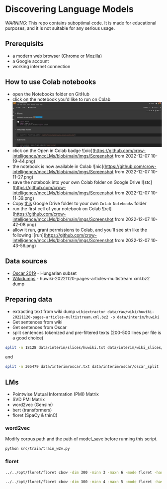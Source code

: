 # Discovering Language Models
_WARNING_: This repo contains suboptimal code.
It is made for educational purposes, and it
is not suitable for any serious usage.

## Prerequisits
+ a modern web browser (Chrome or Mozilla)
+ a Google account
+ working internet connection

## How to use Colab notebooks
+ open the Notebooks folder on GitHub
+ click on the notebook you'd like to run on Colab
![gh](https://github.com/crow-intelligence/mccLMs/blob/main/imgs/Screenshot%20from%202022-12-07%2010-11-27.png)
+ click on the Open in Colab badge
![oic](https://github.com/crow-intelligence/mccLMs/blob/main/imgs/Screenshot from 2022-12-07 10-19-44.png)
+ the notebook is now available in Colab
![nic](https://github.com/crow-intelligence/mccLMs/blob/main/imgs/Screenshot from 2022-12-07 10-11-27.png)
+ save the notebook into your own Colab folder on 
Google Drive
![stc](https://github.com/crow-intelligence/mccLMs/blob/main/imgs/Screenshot from 2022-12-07 10-11-39.png)
+ Copy [this](https://drive.google.com/drive/folders/1-tPDfuPU7PvcEnaEv2U4X3giTRoyFnCy?usp=sharing)
Google Drive folder to your own `Colab Notebooks` folder
+ run the first cell of your notebook on Colab
![rcl](https://github.com/crow-intelligence/mccLMs/blob/main/imgs/Screenshot from 2022-12-07 10-42-08.png)
+ allow it run, grant permissions to Colab,
and you'll see sth like the following
![run](https://github.com/crow-intelligence/mccLMs/blob/main/imgs/Screenshot from 2022-12-07 10-43-56.png)
## Data sources
+ [Oscar 2019](https://oscar-project.org/post/oscar-2019/) - Hungarian subset
+ [Wikidumps](https://dumps.wikimedia.org/huwiki/20221120/) - huwiki-20221120-pages-articles-multistream.xml.bz2 dump

## Preparing data
+ extracting text from wiki dump `wikiextractor data/raw/wiki/huwiki-20221120-pages-articles-multistream.xml.bz2 -o data/interim/huwiki`
+ Get sentences from wiki
+ Get sentences from Oscar
+ split sentences tokenized and pre-filtered texts
  (200-500 lines per file is a good choice)
```bash
split -n 18128 data/interim/slices/huwiki.txt data/interim/wiki_slices/huwiki_sliced
```
and
```bash
split -n 305479 data/interim/oscar.txt data/interim/oscar/oscar_split
```

## LMs
+ Pointwise Mutual Information (PMI) Matrix
+ SVD PMI Matrix
+ word2vec (Gensim)
+ bert (transformers)
+ floret (SpaCy & thinC)

### word2vec
Modify corpus path and the path of model_save
before running this script.
```bash
python src/train/train_w2v.py
```
### floret
```bash
../../opt/floret/floret cbow -dim 300 -minn 3 -maxn 6 -mode floret -hashCount 4 -bucket 50000 -input data/interim/huwiki.txt -output models/floret/huwiki/huwiki_vectors
```
```bash
../../opt/floret/floret cbow -dim 300 -minn 4 -maxn 5 -mode floret -hashCount 4 -bucket 50000 -input data/interim/oscar.txt -output models/floret/oscar/oscar_vectors
```